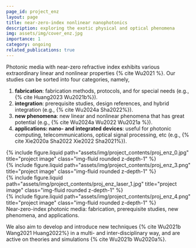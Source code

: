 ```yaml
---
page_id: project_enz
layout: page
title: near-zero-index nonlinear nanophotonics
description: exploring the exotic physical and optical phenomena
img: assets/img/cover_enz.jpg
importance: 1
category: ongoing
related_publications: true
---
```


Photonic media with near-zero refractive index exhibits various extraordinary linear and nonlinear properties {% cite Wu2021 %}.
Our studies can be sorted into four categories, namely,

1. **fabrication**: fabrication methods, protocols, and for special needs (e.g., {% cite Huang2023 Wu2021b%}).
2. **integration**: prerequisite studies, design references, and hybrid integration (e.g., {% cite Wu2024a Sha2022%}).
3. **new phenomena**: new linear and nonlinear phenomena that has great potential (e.g., {% cite Wu2024a Wu2022 Wu2021a %}).
4. **applications: nano- and integrated devices**: useful for photonic computing, telecommunications, optical signal processing, etc (e.g., {% cite Xie2020a Sha2022 Xie2022 Sha2021%}).

<div class="row justify-content-sm-center">
    <div class="col-sm-3 mt-3 mt-md-0">
        {% include figure.liquid path="assets/img/project_contents/proj_enz_0.jpg" title="project image" class="img-fluid rounded z-depth-1" %}
    </div>
    <div class="col-sm-3 mt-3 mt-md-0">
        {% include figure.liquid path="assets/img/project_contents/proj_enz_3.png" title="project image" class="img-fluid rounded z-depth-1" %}
    </div>
    <div class="col-sm-3 mt-3 mt-md-0">
        {% include figure.liquid path="assets/img/project_contents/proj_enz_laser_1.jpg" title="project image" class="img-fluid rounded z-depth-1" %}
    </div>
    <div class="col-sm-3 mt-3 mt-md-0">
        {% include figure.liquid path="assets/img/project_contents/proj_enz_4.png" title="project image" class="img-fluid rounded z-depth-1" %}
    </div>
</div>
<div class="caption">
    Near-zero-index photonic media: fabrication, prerequisite studies, new phenomena, and applications.
</div>

We also aim to develop and introduce new techniques {% cite Wu2021b Wang2021 Huang2022%} in a multi- and inter-disciplinary way, and are active on theories and simulations {% cite Wu2021b Wu2020a%}.
